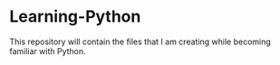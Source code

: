 # Learning-Python
This repository will contain the files that I am creating while becoming familiar with Python.

